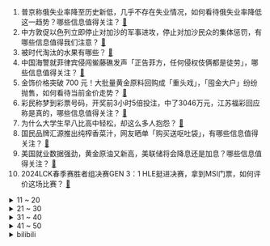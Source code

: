 1. 普京称俄失业率降至历史新低，几乎不存在失业情况，如何看待俄失业率降低这一趋势？哪些信息值得关注？ [:link:](https://www.zhihu.com/question/651937191)
2. 中方敦促以色列立即停止对加沙的军事进攻，停止对加沙民众的集体惩罚，有哪些信息值得我们注意？ [:link:](https://www.zhihu.com/question/651883530)
3. 被时代淘汰的水果有哪些？ [:link:](https://www.zhihu.com/question/646904142)
4. 中国海警就菲律宾侵闯鲎藤礁发声「正告菲方，任何侵权伎俩都是徒劳」，哪些信息值得关注？ [:link:](https://www.zhihu.com/question/651941145)
5. 金饰价格突破 700 元！大批量黄金原料回购成「重头戏」，「囤金大户」纷纷抛售，如何看待当前金价走势？ [:link:](https://www.zhihu.com/question/651962373)
6. 彩民称梦到彩票号码，开奖前3小时5倍投注，中了3046万元，江苏福彩回应称是真的，哪些信息值得关注？ [:link:](https://www.zhihu.com/question/651976752)
7. 为什么大学生早八比高中轻松，却这么多人抱怨？ [:link:](https://www.zhihu.com/question/651278366)
8. 国民品牌汇源推出纯榨香菜汁，网友晒单「购买送呕吐袋」，有哪些信息值得关注？ [:link:](https://www.zhihu.com/question/651904127)
9. 美国就业数据强劲，黄金原油又新高，美联储将会降息还是加息？哪些信息值得关注？ [:link:](https://www.zhihu.com/question/651967660)
10. 2024LCK春季赛胜者组决赛GEN 3：1 HLE挺进决赛，拿到MSI门票，如何评价这场比赛？ [:link:](https://www.zhihu.com/question/651933054)
<details>
<summary>11 ~ 20</summary>

11. 南大刷掉的虐猫考生进入兰大调剂名单，网友呼吁兰大慎重，如何看待此事？研究生招录是否应增加品德考核比重？ [:link:](https://www.zhihu.com/question/651939361)
12. 清明假期国内 1.19 亿人次出游，游客花费共 539.5 亿元，哪些信息值得关注？这个假期你去哪了？ [:link:](https://www.zhihu.com/question/651966720)
13. 狼王加内特当年仅第5顺位被选中，他前面的4人都是谁？都有什么成就？ [:link:](https://www.zhihu.com/question/639670030)
14. 《追风者》热度口碑井喷，这部剧有哪些精彩看点？ [:link:](https://www.zhihu.com/question/649661440)
15. 现在你身边的留守儿童还多吗？ [:link:](https://www.zhihu.com/question/651803417)
16. 要不要在农村老家建房子？ [:link:](https://www.zhihu.com/question/461139420)
17. 为什么想自律却自律不起来？ [:link:](https://www.zhihu.com/question/325952857)
18. 为什么国内的人都想当intj？ [:link:](https://www.zhihu.com/question/640233019)
19. 高速堵车偶遇小米 SU7 运输车，现场秒变车展，引得路人围观，有哪些信息值得关注？ [:link:](https://www.zhihu.com/question/651926013)
20. 包头市殡仪馆被指高价售卖骨灰盒，且无法自带，如何从法律角度进行解读？ [:link:](https://www.zhihu.com/question/651879468)
</details>
<details>
<summary>21 ~ 30</summary>

21. 宫崎骏的《你想活出怎样的人生》为什么褒贬不一？ [:link:](https://www.zhihu.com/question/651837796)
22. 为什么中国钢笔萎靡不振？ [:link:](https://www.zhihu.com/question/328742980)
23. 小孩子之间交换了不等价的玩具，但是两个孩子都很满意，作为家长怎么处理好呢？ [:link:](https://www.zhihu.com/question/321277654)
24. 世界上最大的宫殿是故宫吗? [:link:](https://www.zhihu.com/question/65792489)
25. 2024 LPL 春季赛BLG 3:1 NIP，如何评价这场比赛？ [:link:](https://www.zhihu.com/question/651938557)
26. 有什么令人细思极恐的真实案件？ [:link:](https://www.zhihu.com/question/334828112)
27. 单论外形方面，祝延平与丁海峰哪个更符合原著武松? [:link:](https://www.zhihu.com/question/602045053)
28. 电影《草木人间》中有哪些细思恐极的细节？ [:link:](https://www.zhihu.com/question/651356303)
29. 人可以极简主义到什么程度？ [:link:](https://www.zhihu.com/question/313020218)
30. 杨瀚森为什么不参加今年的NBA选秀？ [:link:](https://www.zhihu.com/question/651758312)
</details>
<details>
<summary>31 ~ 40</summary>

31. 如果《英雄联盟》每把都当混子最多能上到什么段位？ [:link:](https://www.zhihu.com/question/405571841)
32. 薛宝钗说她哥哥薛蟠相中了林黛玉，林黛玉是什么反应？ [:link:](https://www.zhihu.com/question/649914041)
33. 巡猎星神在狩猎丰饶孽物时，是否会在意仙舟人的死活？ [:link:](https://www.zhihu.com/question/624706950)
34. 如何评价《星穹铁道》里的角色砂金？ [:link:](https://www.zhihu.com/question/641111858)
35. 为什么大部分大学生不懂构建自己的思想体系？ [:link:](https://www.zhihu.com/question/650300547)
36. 真正爱读书的人是怎么看书的？ [:link:](https://www.zhihu.com/question/502804915)
37. 上班的时候，同事身上的香味特别浓，怎么说才合适呢？ [:link:](https://www.zhihu.com/question/651941192)
38. 为什么黄宗羲认为地方志不可信？ [:link:](https://www.zhihu.com/question/597654282)
39. 跑步和骑车哪个更健康？ [:link:](https://www.zhihu.com/question/651962996)
40. 小米汽车回应保费和 50 多万油车接近，称商业险条款不同，如何看待此事？ [:link:](https://www.zhihu.com/question/652001831)
</details>
<details>
<summary>41 ~ 50</summary>

41. 如何评价韩剧《寄生兽：灰色部队》？ [:link:](https://www.zhihu.com/question/651525088)
42. 有哪些道理是你在长期坚持运动之后总结到的？ [:link:](https://www.zhihu.com/question/651340131)
43. 现在绝大多数词人已不识音律，为何还要依律作词？ [:link:](https://www.zhihu.com/question/651599330)
44. 西双版纳卖房基本靠直播，5个人直播1个月卖了30套，门店15个人仅卖3套，哪些信息值得关注？ [:link:](https://www.zhihu.com/question/651976758)
45. 墨西哥总统通过社交媒体发表声明称「墨西哥与厄瓜多尔政府断绝外交关系」，发生了什么？有哪些信息值得关注？ [:link:](https://www.zhihu.com/question/651910177)
46. 终止造车计划后，美国苹果公司裁员 600 多人，为疫情以来苹果首次大规模裁员，哪些信息值得关注？ [:link:](https://www.zhihu.com/question/651918106)
47. 如何面对生命中的挫折？ [:link:](https://www.zhihu.com/question/651919469)
48. 你见过的最差的程序员是怎样的？ [:link:](https://www.zhihu.com/question/31236086)
49. 詹姆斯大儿子布朗尼宣布参加2024年NBA选秀，你认为他会有怎么样的表现，今年有机会被选中吗？ [:link:](https://www.zhihu.com/question/651856428)
50. 可以分享你相册中早上最美的风景照吗？ [:link:](https://www.zhihu.com/question/650481715)
</details><details>
<summary>bilibili</summary>

</details>